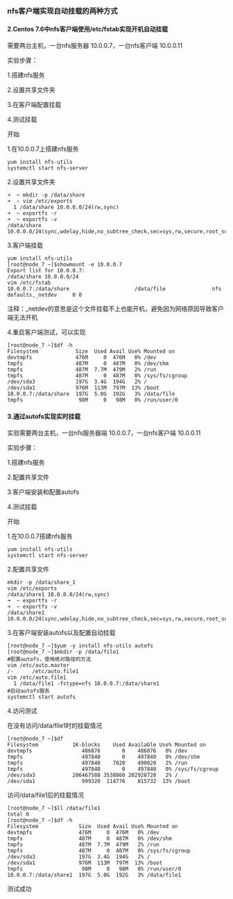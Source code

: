 ### nfs客户端实现自动挂载的两种方式

#### 2.Centos 7.6中nfs客户端使用/etc/fstab实现开机自动挂载

需要两台主机，一台nfs服务器 10.0.0.7，一台nfs客户端 10.0.0.11

实验步骤：

1.搭建nfs服务

2.设置共享文件夹

3.在客户端配置挂载

4.测试挂载

开始

1.在10.0.0.7上搭建nfs服务

```
yum install nfs-utils
systemctl start nfs-server
```

2.设置共享文件夹

```
➜  ~ mkdir -p /data/share
➜  ~ vim /etc/exports
  1 /data/share 10.0.0.0/24(rw,sync)
➜  ~ exportfs -r
➜  ~ exportfs -v
/data/share   	10.0.0.0/24(sync,wdelay,hide,no_subtree_check,sec=sys,rw,secure,root_squash,no_all_squash)
```

3.客户端挂载

```
yum install nfs-utils
[root@node_7 ~]$showmount -e 10.0.0.7
Export list for 10.0.0.7:
/data/share 10.0.0.0/24
vim /etc/fstab
10.0.0.7:/data/share                     /data/file               nfs     defaults,_netdev     0 0   
```

注释：_netdev的意思是这个文件挂载不上也能开机，避免因为网络原因导致客户端无法开机

4.重启客户端测试，可以实现

```
[root@node_7 ~]$df -h
Filesystem            Size  Used Avail Use% Mounted on
devtmpfs              476M     0  476M   0% /dev
tmpfs                 487M     0  487M   0% /dev/shm
tmpfs                 487M  7.7M  479M   2% /run
tmpfs                 487M     0  487M   0% /sys/fs/cgroup
/dev/sda3             197G  3.4G  194G   2% /
/dev/sda1             976M  113M  797M  13% /boot
10.0.0.7:/data/share  197G  5.0G  192G   3% /data/file
tmpfs                  98M     0   98M   0% /run/user/0
```





#### 3.通过autofs实现实时挂载

实验需要两台主机，一台nfs服务器端 10.0.0.7，一台nfs客户端 10.0.0.11

实验步骤：

1.搭建nfs服务

2.配置共享文件

3.客户端安装和配置autofs

4.测试挂载

开始

1.在10.0.0.7搭建nfs服务

```
yum install nfs-utils
systemctl start nfs-server
```

2.配置共享文件

```
mkdir -p /data/share_1
vim /etc/exports
/data/share1 10.0.0.0/24(rw,sync)
➜  ~ exportfs -r
➜  ~ exportfs -v
/data/share1  	10.0.0.0/24(sync,wdelay,hide,no_subtree_check,sec=sys,rw,secure,root_squash,no_all_squash)

```

3.在客户端安装autofs以及配置自动挂载

```
[root@node_7 ~]$yum -y install nfs-utils autofs
[root@node_7 ~]$mkdir -p /data/file1
#配置autofs，使用绝对路径的方法
vim /etc/auto.master
/-      /etc/auto.file1
vim /etc/auto.file1
  1 /data/file1 -fstype=nfs 10.0.0.7:/data/share1 
#启动autofs服务
systemctl start autofs
```

4.访问测试

在没有访问/data/file1时的挂载情况

```
[root@node_7 ~]$df 
Filesystem           1K-blocks    Used Available Use% Mounted on
devtmpfs                486876       0    486876   0% /dev
tmpfs                   497840       0    497840   0% /dev/shm
tmpfs                   497840    7820    490020   2% /run
tmpfs                   497840       0    497840   0% /sys/fs/cgroup
/dev/sda3            206467588 3538860 202928728   2% /
/dev/sda1               999320  114776    815732  13% /boot

```

访问/data/file1后的挂载情况

```
[root@node_7 ~]$ll /data/file1
total 0
[root@node_7 ~]$df -h
Filesystem             Size  Used Avail Use% Mounted on
devtmpfs               476M     0  476M   0% /dev
tmpfs                  487M     0  487M   0% /dev/shm
tmpfs                  487M  7.7M  479M   2% /run
tmpfs                  487M     0  487M   0% /sys/fs/cgroup
/dev/sda3              197G  3.4G  194G   2% /
/dev/sda1              976M  113M  797M  13% /boot
tmpfs                   98M     0   98M   0% /run/user/0
10.0.0.7:/data/share1  197G  5.0G  192G   3% /data/file1
```

测试成功